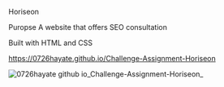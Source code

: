 Horiseon

Puropse
A website that offers SEO consultation

Built with HTML and CSS

https://0726hayate.github.io/Challenge-Assignment-Horiseon

![0726hayate github io_Challenge-Assignment-Horiseon_](https://user-images.githubusercontent.com/73506696/101310546-24f25380-381d-11eb-8af8-17293fb302ff.png)
